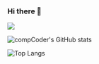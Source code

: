### Hi there 👋

![](https://komarev.com/ghpvc/?username=comCoder007)

![compCoder's GitHub stats](https://github-readme-stats.vercel.app/api?username=compCoder007&show_icons=true&theme=radical)

![Top Langs](https://github-readme-stats.vercel.app/api/top-langs/?username=anuraghazra&layout=compact&langs_count=20&hide=assembly,objective-c,astro,ada,GLSL,d,haxe,C#,Scala,solidity)

<!--
**compCoder007/compCoder007** is a ✨ _special_ ✨ repository because its `README.md` (this file) appears on your GitHub profile.

Here are some ideas to get you started:

- 🔭 I’m currently working on ...
- 🌱 I’m currently learning ...
- 👯 I’m looking to collaborate on ...
- 🤔 I’m looking for help with ...
- 💬 Ask me about ...
- 📫 How to reach me: ...
- 😄 Pronouns: ...
- ⚡ Fun fact: ...
-->
